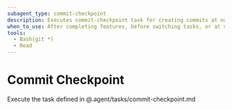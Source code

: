 ```yaml
---
subagent_type: commit-checkpoint
description: Executes commit-checkpoint task for creating commits at natural stopping points
when_to_use: After completing features, before switching tasks, or at stable implementation points
tools:
  - Bash(git *)
  - Read
---
```


# Commit Checkpoint

Execute the task defined in @.agent/tasks/commit-checkpoint.md